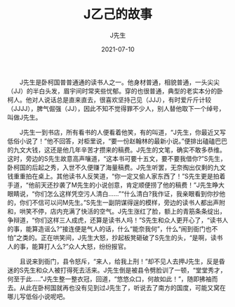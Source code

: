 ﻿---
title: 'J乙己的故事'
date: 2021-07-10
author: J先生
permalink: /posts/2021/07/10/1/
tags:
  - 孔乙己
  - J先生
  - 卧柯
---

&emsp;&emsp;J先生是卧柯国普普通通的读书人之一。他身材普通，相貌普通，一头尖尖（JJ）的半白头发，眉宇间时常夹些忧郁。穿的也很普通，典型的老实本分的卧柯人。他对人说话总是直来直去，很喜欢坚持己见（JJJ），有时爱斤斤计较（JJJJ），脾气倔强（JJ），因此不知不觉得罪不少人，别人替他取下一个绰号，叫做J先生。<br/>

&emsp;&emsp;J先生一到书店，所有看书的人便看着他笑，有的叫道，“J先生，你最近又写低俗小说了！”他不回答，对柜里说，“要一份赵翰林的最新小说。”便排出磕磕巴巴的九文大钱，这还是他几年辛苦才攒来的稿费。J先生的文笔，确实不敢多恭维。这时，旁边的S先生故意高声嚷道，“这本书可要十五文，要不要我借你?”S先生，卧柯国的后起之秀，入世不久便赚了海量稿费。J先生听罢，无奈掏出仅剩的九文钱重重拍在桌上。其他读书人反笑道，“你一定又偷人家东西了！”S先生更是拍着手道，“他前天还抄袭了M先生的小说创意，肯定顺便捞了他的稿费！”J先生睁大眼睛说，“你们怎么这样凭空污人清白......”“什么清白?我作证，我亲眼看到你抄他的，你们不信可以问M先生。”S先生一副阴谋得逞的模样，旁边的读书人都出声附和，哄笑不停，店内充满了快活的空气。J先生涨红了脸，额上的青筋条条绽出，争辩道，“你们这样三人成虎，还算是读书人吗！”S先生和众人更开心了，“读书人的事，能算造谣么?”接连便是气人的话，什么“能奈我何”，什么“闹到衙门也不怕”之类的。正在哄笑间，J先生大怒，抄起板凳砸破了S先生的头，“是啊，读书人的事，能算打人么?”众人大怒，纷纷报官。<br/>

&emsp;&emsp;且说来到衙门，县令怒斥，“来人，给我上刑！”却不见人去押J先生，反是昏迷的S先生和众人被打得死去活来。J先生倒是被县令劈脸训了一顿，“堂堂秀才，何至于此.....”J先生整一整衣冠，回道，“悠悠众口，何故如此！”，随即拂袖而去。从此在卧柯国就再也没有见到过J先生了，听说去了南方的国度，可能又窝在哪儿写低俗小说呢吧。<br/>
